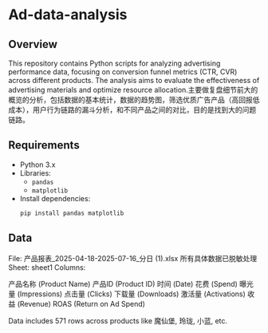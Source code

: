 # Ad-data-analysis

## Overview
This repository contains Python scripts for analyzing advertising performance data, focusing on conversion funnel metrics (CTR, CVR) across different products. The analysis aims to evaluate the effectiveness of advertising materials and optimize resource allocation.主要做复盘细节前大的概览的分析，包括数据的基本统计，数据的趋势图，筛选优质广告产品（高回报低成本），用户行为链路的漏斗分析，和不同产品之间的对比，目的是找到大的问题链路。



## Requirements
- Python 3.x
- Libraries:
  - `pandas`
  - `matplotlib`
- Install dependencies:
  ```bash
  pip install pandas matplotlib

## Data 

File: 产品报表_2025-04-18-2025-07-16_分日 (1).xlsx 所有具体数据已脱敏处理
Sheet: sheet1
Columns:

产品名称 (Product Name)
产品ID (Product ID)
时间 (Date)
花费 (Spend)
曝光量 (Impressions)
点击量 (Clicks)
下载量 (Downloads)
激活量 (Activations)
收益 (Revenue)
ROAS (Return on Ad Spend)


Data includes 571 rows across products like 魔仙堡, 玲珑, 小蓝, etc.
